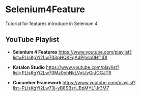 # Selenium4Feature

Tutorial for features introduce in Selenium 4

## YouTube Playlist

- **Selenium 4 Features** https://www.youtube.com/playlist?list=PLlsKgYi2Lw703qHQKFqAdPjhsb0Hf1IDl

- **Katalon Studio** https://www.youtube.com/playlist?list=PLlsKgYi2Lw70Mz0ohNkLVxtJyGrJOGJTR

- **Cucumber Framework** https://www.youtube.com/playlist?list=PLlsKgYi2Lw73j-yB8SBzrUBpMYL1Jr3M7
